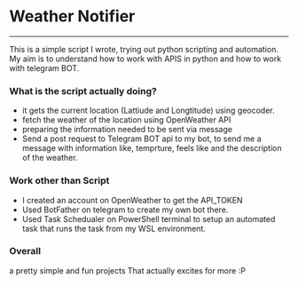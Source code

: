 # Weather Notifier
----
This is a simple script I wrote, trying out python scripting and automation.
My aim is to understand how to work with APIS in python and how to work with telegram BOT.

### What is the script actually doing?
- it gets the current location (Lattiude and Longtitude) using geocoder.
- fetch the weather of the location using OpenWeather API
- preparing the information needed to be sent via message
- Send a post request to Telegram BOT api to my bot, to send me a message with information like, temprture, feels like and the description of the weather.

### Work other than Script
- I created an account on OpenWeather to get the API_TOKEN
- Used BotFather on telegram to create my own bot there.
- Used Task Schedualer on PowerShell terminal to setup an automated task that runs the task from my WSL environment.
  
### Overall
a pretty simple and fun projects That actually excites for more :P

